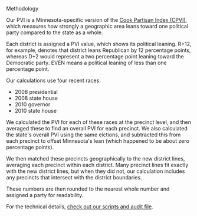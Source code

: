 Methodology

Our PVI is a Minnesota-specific version of the [Cook Partisan Index (CPVI)](http://en.wikipedia.org/wiki/Cook_Partisan_Voting_Index), which measures how strongly a geographic area leans toward one political party compared to the state as a whole.

Each district is assigned a PVI value, which shows its political leaning. R+12, for example, denotes that district leans Republican by 12 percentage points, whereas D+2 would represent a two percentage point leaning toward the Democratic party. EVEN means a political leaning of less than one percentage point.

Our calculations use four recent races:

- 2008 presidential
- 2008 state house
- 2010 governor
- 2010 state house

We calculated the PVI for each of these races at the precinct level, and then averaged these to find an overall PVI for each precinct. We also calculated the state's overall PVI using the same elctions, and subtracted this from each precinct to offset Minnesota's lean (which happened to be about zero percentage points).

We then matched these precincts geographically to the new district lines, averaging each precinct within each district. Many precinct lines fit exactly with the new district lines, but when they did not, our calculation includes any precincts that intersect with the district boundaries.

These numbers are then rounded to the nearest whole number and assigned a party for readability.

For the technical details, [check out our scripts and audit file](https://github.com/MinnPost/redistricting-map-open-seats-2012).
